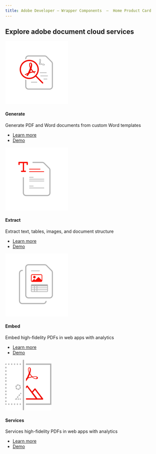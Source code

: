 ```yaml
---
title: Adobe Developer — Wrapper Components  —  Home Product Card
---
```



<TitleBlock slots="heading" theme="light" className="titleBlock-align-left" />

## Explore adobe document cloud services


<ProductCard slots="icon, heading, text, buttons" theme="light" width="25%" />

![CC icon](../images/high-fidelity.svg)

#### Generate

Generate PDF and Word documents from custom Word templates

* [Learn more](https://www.adobe.io/apis/documentcloud/dcsdk/doc-generation.html)
* [Demo](https://adobe.io)


<ProductCard slots="icon, heading, text, buttons" theme="light" width="25%" />

![CC icon](../images/comprehensive-content-extraction.svg)

#### Extract

Extract text, tables, images, and document structure

* [Learn more](https://www.adobe.io/apis/documentcloud/dcsdk/pdf-extract.html)
* [Demo](https://adobe.io)


<ProductCard slots="icon, heading, text, buttons" theme="light" width="25%" />

![CC icon](../images/document-structure-understanding.svg)

#### Embed

Embed high-fidelity PDFs in web apps with analytics

* [Learn more](https://www.adobe.io/apis/documentcloud/dcsdk/pdf-embed.html)
* [Demo](https://adobe.io)


<ProductCard slots="icon, heading, text, buttons" theme="light" width="25%" />

![CC icon](../images/accurate_rendering.svg)

#### Services

Services high-fidelity PDFs in web apps with analytics

* [Learn more](https://www.adobe.io/apis/documentcloud/dcsdk/pdf-services.html)
* [Demo](https://adobe.io)